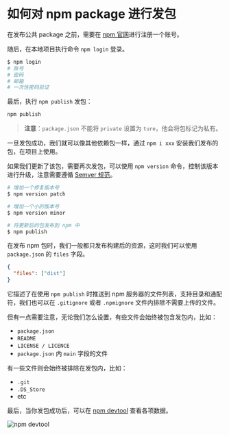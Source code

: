 # 如何对 npm package 进行发包

在发布公共 package 之前，需要在 [npm 官网](https://www.npmjs.com/)进行注册一个账号。

随后，在本地项目执行命令 `npm login` 登录。

```bash
$ npm login
# 账号
# 密码
# 邮箱
# 一次性密码验证
```

最后，执行 `npm publish` 发包：

```bash
npm publish
```

> **注意**：`package.json` 不能将 `private` 设置为 `ture`，他会将包标记为私有。

一旦发包成功，我们就可以像其他依赖包一样，通过 `npm i xxx` 安装我们发布的包，在项目上使用。

如果我们更新了该包，需要再次发包，可以使用 `npm version` 命令，控制该版本进行升级，注意需要遵循 [Semver 规范](https://github.com/semver/semver/blob/master/semver.md)。

```bash
# 增加一个修复版本号
$ npm version patch

# 增加一个小的版本号
$ npm version minor

# 将更新后的包发布到 npm 中
$ npm publish
```

在发布 npm 包时，我们一般都只发布构建后的资源，这时我们可以使用 `package.json` 的 `files` 字段。

```json
{
  "files": ["dist"]
}
```

它描述了在使用 `npm publish` 时推送到 npm 服务器的文件列表，支持目录和通配符，我们也可以在 `.gitignore` 或者 `.npmignore` 文件内排除不需要上传的文件。

但有一点需要注意，无论我们怎么设置，有些文件会始终被包含发包内，比如：

- `package.json`
- `README`
- `LICENSE / LICENCE`
- `package.json` 内 `main` 字段的文件

有一些文件则会始终被排除在发包内，比如：

- `.git`
- `.DS_Store`
- etc

最后，当你发包成功后，可以在 [npm devtool](https://npm.devtool.tech/zx) 查看各项数据。

![npm devtool](https://upload-images.jianshu.io/upload_images/18281896-6a0b37bec731ae98.png?imageMogr2/auto-orient/strip%7CimageView2/2/w/1240)
